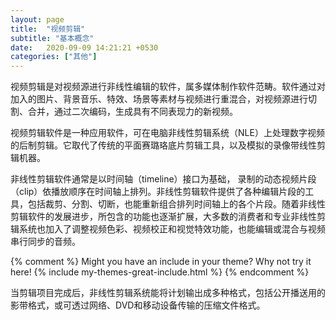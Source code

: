 ```yaml
---
layout: page
title:  "视频剪辑"
subtitle: "基本概念"
date:   2020-09-09 14:21:21 +0530
categories: ["其他"]
---
```


视频剪辑是对视频源进行非线性编辑的软件，属多媒体制作软件范畴。软件通过对加入的图片、背景音乐、特效、场景等素材与视频进行重混合，对视频源进行切割、合并，通过二次编码，生成具有不同表现力的新视频。

视频剪辑软件是一种应用软件，可在电脑非线性剪辑系统（NLE）上处理数字视频的后制剪辑。它取代了传统的平面赛璐珞底片剪辑工具，以及模拟的录像带线性剪辑机器。

非线性剪辑软件通常是以时间轴（timeline）接口为基础， 录制的动态视频片段（clip）依播放顺序在时间轴上排列。非线性剪辑软件提供了各种编辑片段的工具，包括裁剪、分割、切断，也能重新组合排列时间轴上的各个片段。随着非线性剪辑软件的发展进步，所包含的功能也逐渐扩展，大多数的消费者和专业非线性剪辑系统也加入了调整视频色彩、视频校正和视觉特效功能，也能编辑或混合与视频串行同步的音频。

{% comment %}
Might you have an include in your theme? Why not try it here!
{% include my-themes-great-include.html %}
{% endcomment %}

当剪辑项目完成后，非线性剪辑系统能将计划输出成多种格式，包括公开播送用的影带格式，或可透过网络、DVD和移动设备传输的压缩文件格式。
